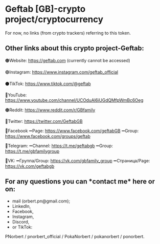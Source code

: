 # Geftab [GB]-crypto project/cryptocurrency
For now, no links (from crypto trackers) referring to this token.

<h2>Other links about this crypto project-Geftab:</h2>  

🟠Website: https://geftab.com 
(currently cannot be accessed)

🟣Instagram: https://www.instagram.com/geftab_official

⚫️TikTok: https://www.tiktok.com/@geftab

🔴YouTube: https://www.youtube.com/channel/UCOduAl6iUGdQMfpWmBc6Oeg

🟠Reddit: https://www.reddit.com/r/GBfamily

🔵Twitter: https://twitter.com/GeftabGB

🔵Facebook
➖Page: https://www.facebook.com/geftabGB
➖Group: https://www.facebook.com/groups/geftab

🔵Telegram:
➖Channel: https://t.me/geftabgb
➖Group: https://t.me/gbfamilygroup

🔵VK:
➖Группа/Group: https://vk.com/gbfamily_group
➖Страница/Page: https://vk.com/geftabgb 

<h2>For any questions you can *contact me* here or on:</h2>
<ul>
<li>mail (orbert.pn@gmail.com);</li>
<li>LinkedIn,</li> 
<li>Facebook,</li> 
<li>Instagram,</li>
<li>Discord,</li> 
<li>or TikTok:</li>
</ul>
PNorbert / pnorbert_official / PokaNorbert / pokanorbert / ponorbert.
